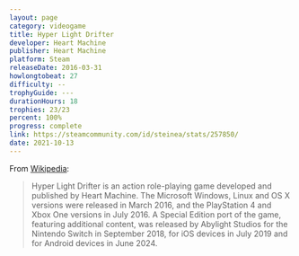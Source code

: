 ```yaml
---
layout: page
category: videogame
title: Hyper Light Drifter
developer: Heart Machine
publisher: Heart Machine
platform: Steam
releaseDate: 2016-03-31
howlongtobeat: 27
difficulty: --
trophyGuide: ---
durationHours: 18
trophies: 23/23
percent: 100%
progress: complete
link: https://steamcommunity.com/id/steinea/stats/257850/
date: 2021-10-13
---
```


From [Wikipedia](https://en.wikipedia.org/wiki/Hyper_Light_Drifter):

> Hyper Light Drifter is an action role-playing game developed and published by Heart Machine. The Microsoft Windows, Linux and OS X versions were released in March 2016, and the PlayStation 4 and Xbox One versions in July 2016. A Special Edition port of the game, featuring additional content, was released by Abylight Studios for the Nintendo Switch in September 2018, for iOS devices in July 2019 and for Android devices in June 2024.
